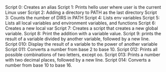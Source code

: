 Script 0: Creates an alias
Script 1: Prints hello user where user is the current Linux user
Script 2: Adding a directory to PATH as the last directory
Script 3: Counts the number of DIRS in PATH
Script 4: Lists env variables
Script 5: Lists all local variables and environment variables, and functions
Script 6: Creates a new local var
Script 7: Creates a script that creates a new global variable.
Script 8: Print the addition with a variable value.
Script 9: prints the result of a variable divided by another variable, followed by a new line.
Script 010: Display the result of a variable to the power of another variable
Script 011: Converts a number from base 2 to base 10.
Script 012: Prints all possible combinations of two letters, except oo.
Script 013: Prints a number with two decimal places, followed by a new line.
Script 014: Converts a number from base 10 to base 16.
